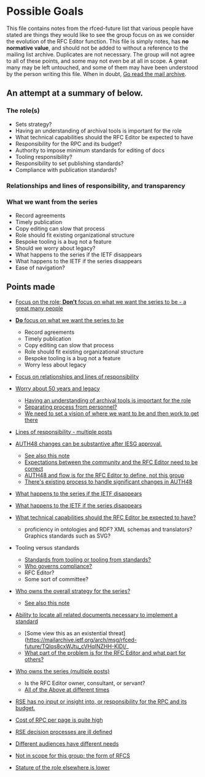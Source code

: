 # Possible Goals

This file contains notes from the rfced-future list that various people have stated are things they would
like to see the group focus on as we consider the evolution of the RFC Editor function.  This file is simply
notes, has **no normative value**, and should not be added to without a reference to the mailing list archive.
Duplicates are not necessary.  The group will not agree to all of these points, and some may not even be at all in scope.
A great many may be left untouched, and some of them may have been understood by the person writing this file.  When in doubt,
[Go read the mail archive](https://mailarchive.ietf.org/arch/browse/rfced-future/?so=frm).

## An attempt at a summary of below.

### The role(s)
* Sets strategy?
* Having an understanding of archival tools is important for the role
* What technical capabilities should the RFC Editor be expected to have
* Responsibility for the RPC and its budget?
* Authority to impose minimum standards for editing of docs
* Tooling responsibility?
* Responsibility to set publishing standards?
* Compliance with publication standards?

### Relationships and lines of responsibility, and transparency

### What we want from the series
* Record agreements
* Timely publication
* Copy editing can slow that process
* Role should fit existing organizational structure
* Bespoke tooling is a bug not a feature
* Should we worry about legacy?
* What happens to the series if the IETF disappears
* What happens to the IETF if the series disappears
* Ease of navigation?

## Points made

- [Focus on the role; **Don't** focus on what we want the series to be - a great many people](https://mailarchive.ietf.org/arch/msg/rfced-future/x1OMhYw7Rm0fag_LGfCTdKUNpus/)
- [**Do** focus on what we want the series to be](https://mailarchive.ietf.org/arch/msg/rfced-future/U6LNEOu3ZfEmfULFKuw74D4dpOw/)
  - Record agreements
  - Timely publication
   - Copy editing can slow that process
  - Role should fit existing organizational structure
  - Bespoke tooling is a bug not a feature
  - Worry less about legacy
- [Focus on relationships and lines of responsibility](https://mailarchive.ietf.org/arch/msg/rfced-future/mACM0l8ASnbJkkhPxDfRSytPkww/)
- [Worry about 50 years and legacy](https://mailarchive.ietf.org/arch/msg/rfced-future/EX5J94A0OYLfUyy3FSny7jk033s/)
  - [Having an understanding of archival tools is important for the role](https://mailarchive.ietf.org/arch/msg/rfced-future/KekoguNjTxLCNHdZ8O2U17G0SX0/)
  - [Separating process from personnel?](https://mailarchive.ietf.org/arch/msg/rfced-future/DsLv7VtVt-5d8LF4NtsZngeW_Gg/)
  - [We need to set a vision of where we want to be and then work to get there](https://mailarchive.ietf.org/arch/msg/rfced-future/aOr9Hc5QnT7wQNUVV_prds8babw/)
- [Lines of responsibility - multiple posts](https://mailarchive.ietf.org/arch/msg/rfced-future/nAJlr9e7_ROZqPN1NomTb43iAWc/)

- [AUTH48 changes can be substantive after IESG approval.](https://mailarchive.ietf.org/arch/msg/rfced-future/pdEYwz-zk9b0Iqp-LReFIBkyKY8/)
    - [See also this note](https://mailarchive.ietf.org/arch/msg/rfced-future/TQlqs8cxWJtu_cVHqINZHH-KlDI/)
    - [Expectations between the community and the RFC Editor need to be correct](https://mailarchive.ietf.org/arch/msg/rfced-future/4DZsoSreKLN6WJSOLV-IQgR2Ics/)
  - [AUTH48 and flow is for the RFC Editor to define, not this group](https://mailarchive.ietf.org/arch/msg/rfced-future/jh4Zh63_dV3mN0CWkDmkST2rcg8/)
  - [There's existing process to handle significant changes in AUTH48](https://mailarchive.ietf.org/arch/msg/rfced-future/meXj7jaRSCKQil3nkom-uIchMZM/)
- [What happens to the series if the IETF disappears](https://mailarchive.ietf.org/arch/msg/rfced-future/QVqoZ6xQ4V63yP7xv8eC8iCPIqw/)
- [What happens to the IETF if the series disappears](https://mailarchive.ietf.org/arch/msg/rfced-future/nEik-2zK7KKDnFbc_7qSyIdgR3Q/)
- [What technical capabilities should the RFC Editor be expected to have?](https://mailarchive.ietf.org/arch/msg/rfced-future/nliHb9t7uM9MbEL8OTDw1b5bifg/)
  - proficiency in ontologies and RDF?   XML schemas and translators?  Graphics standards such as SVG?
- Tooling versus standards
  - [Standards from tooling or tooling from standards?](https://mailarchive.ietf.org/arch/msg/rfced-future/mw7IIVqxI1ml-lDyvtFobtF1YFs/)
  - [Who governs compliance?](https://mailarchive.ietf.org/arch/msg/rfced-future/nliHb9t7uM9MbEL8OTDw1b5bifg/)
  - RFC Editor?
  - Some sort of committee?
- [Who owns the overall strategy for the series?](https://mailarchive.ietf.org/arch/msg/rfced-future/nliHb9t7uM9MbEL8OTDw1b5bifg/)
  - [See also this note](https://mailarchive.ietf.org/arch/msg/rfced-future/TQlqs8cxWJtu_cVHqINZHH-KlDI/)
- [Ability to locate all related documents necessary to implement a standard](https://mailarchive.ietf.org/arch/msg/rfced-future/nliHb9t7uM9MbEL8OTDw1b5bifg/) 
   - [Some view this as an existential threat](https://mailarchive.ietf.org/arch/msg/rfced-future/TQlqs8cxWJtu_cVHqINZHH-KlDI/_
  - [What part of the problem is for the RFC Editor and what part for others?](https://mailarchive.ietf.org/arch/msg/rfced-future/IVTccPo3KDuyZCfEzWKJOgMT9EU/)
- [Who owns the series (multiple posts)](https://mailarchive.ietf.org/arch/msg/rfced-future/FmxgwqmkmU3tAFtDW9QqIDa31Gc/)
  - Is the RFC Editor owner, consultant, or servant?
   - [All of the Above at different times](https://mailarchive.ietf.org/arch/msg/rfced-future/VstPblRzMLGeUbFNPFYvYXfMc1w/)
- [RSE has no input or insight into, or responsibility for the RPC and its budget.](https://mailarchive.ietf.org/arch/msg/rfced-future/TQlqs8cxWJtu_cVHqINZHH-KlDI/)
- [Cost of RPC per page is quite high](https://mailarchive.ietf.org/arch/msg/rfced-future/TQlqs8cxWJtu_cVHqINZHH-KlDI/)
- [RSE decision processes are ill defined](https://mailarchive.ietf.org/arch/msg/rfced-future/TQlqs8cxWJtu_cVHqINZHH-KlDI/)
- [Different audiences have different needs](https://mailarchive.ietf.org/arch/msg/rfced-future/TQlqs8cxWJtu_cVHqINZHH-KlDI/)
- [Not in scope for this group: the form of RFCS](https://mailarchive.ietf.org/arch/msg/rfced-future/TQlqs8cxWJtu_cVHqINZHH-KlDI/)
- [Stature of the role elsewhere is lower](https://mailarchive.ietf.org/arch/msg/rfced-future/TQlqs8cxWJtu_cVHqINZHH-KlDI/)
